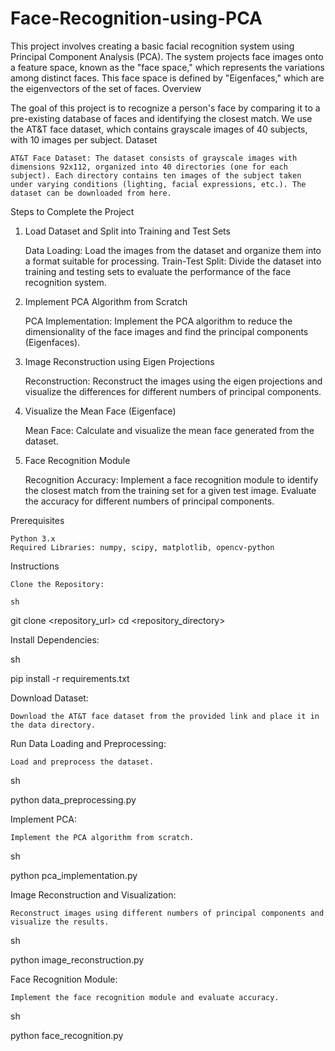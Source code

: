 # Face-Recognition-using-PCA

This project involves creating a basic facial recognition system using Principal Component Analysis (PCA). The system projects face images onto a feature space, known as the "face space," which represents the variations among distinct faces. This face space is defined by "Eigenfaces," which are the eigenvectors of the set of faces.
Overview

The goal of this project is to recognize a person's face by comparing it to a pre-existing database of faces and identifying the closest match. We use the AT&T face dataset, which contains grayscale images of 40 subjects, with 10 images per subject.
Dataset

    AT&T Face Dataset: The dataset consists of grayscale images with dimensions 92x112, organized into 40 directories (one for each subject). Each directory contains ten images of the subject taken under varying conditions (lighting, facial expressions, etc.). The dataset can be downloaded from here.

Steps to Complete the Project
1. Load Dataset and Split into Training and Test Sets

    Data Loading: Load the images from the dataset and organize them into a format suitable for processing.
    Train-Test Split: Divide the dataset into training and testing sets to evaluate the performance of the face recognition system.

2. Implement PCA Algorithm from Scratch

    PCA Implementation: Implement the PCA algorithm to reduce the dimensionality of the face images and find the principal components (Eigenfaces).

3. Image Reconstruction using Eigen Projections

    Reconstruction: Reconstruct the images using the eigen projections and visualize the differences for different numbers of principal components.

4. Visualize the Mean Face (Eigenface)

    Mean Face: Calculate and visualize the mean face generated from the dataset.

5. Face Recognition Module

    Recognition Accuracy: Implement a face recognition module to identify the closest match from the training set for a given test image. Evaluate the accuracy for different numbers of principal components.

Prerequisites

    Python 3.x
    Required Libraries: numpy, scipy, matplotlib, opencv-python

Instructions

    Clone the Repository:

    sh

git clone <repository_url>
cd <repository_directory>

Install Dependencies:

sh

pip install -r requirements.txt

Download Dataset:

    Download the AT&T face dataset from the provided link and place it in the data directory.

Run Data Loading and Preprocessing:

    Load and preprocess the dataset.

sh

python data_preprocessing.py

Implement PCA:

    Implement the PCA algorithm from scratch.

sh

python pca_implementation.py

Image Reconstruction and Visualization:

    Reconstruct images using different numbers of principal components and visualize the results.

sh

python image_reconstruction.py

Face Recognition Module:

    Implement the face recognition module and evaluate accuracy.

sh

python face_recognition.py
